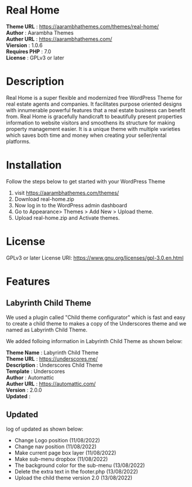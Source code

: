 
# Real Home

**Theme URL** : https://aarambhathemes.com/themes/real-home/ <br>
**Author** :  Aarambha Themes <br>
**Auther URL** : https://aarambhathemes.com/ <br>
**Viersion** : 1.0.6 <br>
**Requires PHP** : 7.0 <br>
**License** : GPLv3 or later <br>
# Description

Real Home is a super flexible and modernized free WordPress Theme for real estate agents and companies. It facilitates purpose oriented designs with innumerable powerful features that a real estate business can benefit from. Real Home is gracefully handicraft to beautifully present properties information to website visitors and smoothens its structure for making property management easier. It is a unique theme with multiple varieties which saves both time and money when creating your seller/rental platforms.

# Installation
Follow the steps below to get started with your WordPress Theme

1. visit https://aarambhathemes.com/themes/
2. Download real-home.zip
3. Now log in to the WordPress admin dashboard
4. Go to  Appearance> Themes > Add New >  Upload theme.
5. Upload real-home.zip and Activate themes.

# License

GPLv3 or later
License URI: https://www.gnu.org/licenses/gpl-3.0.en.html

# Features

## Labyrinth Child Theme

We used a plugin called "Child theme configurator" which is fast and easy to create a child theme to makes a copy of the Underscores theme and we named as Labyrinth Child Theme.

We added folloing information in Labyrinth Child Theme as shown below:
 
**Theme Name** : Labyrinth Child Theme <br>
**Theme URL** : https://underscores.me/ <br>
**Description** : Underscores Child Theme <br>
**Template** : Underscores <br>
**Author** : Automattic <br>
**Auther URL** : https://automattic.com/ <br>
**Version** : 2.0.0 <br>
**Updated** :  <br>

## Updated

log of updated as shown below:

- Change Logo position (11/08/2022)
- Change nav position (11/08/2022)
- Make current page box layer (11/08/2022)
- Make sub-menu dropbox (11/08/2022)
- The background color for the sub-menu (13/08/2022)
- Delete the extra text in the footer.php (13/08/2022)
- Upload the child theme version 2.0 (13/08/2022)
